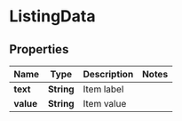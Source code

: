 
# ListingData

## Properties
Name | Type | Description | Notes
------------ | ------------- | ------------- | -------------
**text** | **String** | Item label | 
**value** | **String** | Item value | 



